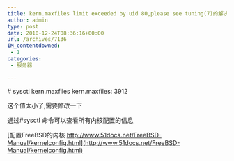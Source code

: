 ```yaml
---
title: kern.maxfiles limit exceeded by uid 80,please see tuning(7)的解决办法
author: admin
type: post
date: 2010-12-24T08:36:16+00:00
url: /archives/7136
IM_contentdowned:
 - 1
categories:
 - 服务器

---
```

\# sysctl kern.maxfiles
kern.maxfiles: 3912

这个值太小了,需要修改一下

通过#sysctl 命令可以查看所有内核配置的信息

[配置FreeBSD的内核 http://www.51docs.net/FreeBSD-Manual/kernelconfig.html](http://www.51docs.net/FreeBSD-Manual/kernelconfig.html)